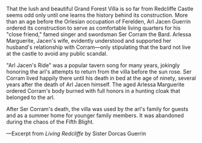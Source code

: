 That the lush and beautiful Grand Forest Villa is so far from Redcliffe Castle seems odd only until one learns the history behind its construction. More than an age before the Orlesian occupation of Ferelden, Arl Jacen Guerrin ordered its construction to serve as comfortable living quarters for his "close friend," famed singer and swordsman Ser Corram the Bard. Arlessa Marguerite, Jacen's wife, evidently understood and supported her husband's relationship with Corram—only stipulating that the bard not live at the castle to avoid any public scandal.

"Arl Jacen's Ride" was a popular tavern song for many years, jokingly honoring the arl's attempts to return from the villa before the sun rose. Ser Corram lived happily there until his death in bed at the age of ninety, several years after the death of Arl Jacen himself. The aged Arlessa Marguerite ordered Corram's body burned with full honors in a hunting cloak that belonged to the arl.

After Ser Corram's death, the villa was used by the arl's family for guests and as a summer home for younger family members. It was abandoned during the chaos of the Fifth Blight.

—Excerpt from <i> Living Redcliffe </i> by Sister Dorcas Guerrin
